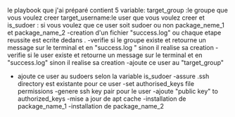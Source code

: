 le playbook que j'ai préparé  contient 5 variable:
target_group :le groupe que vous voulez creer 
target_username:le user que vous voulez creer 
et is_sudoer : si vous voulez que ce user soit sudoer ou non 
package_neme_1 et package_name_2
-creation d'un fichier "success.log" ou chaque etape reussite est ecrite dedans .
-verifie si le groupe existe et retourne un message sur le terminal et en "success.log "
sinon il realise sa creation 
-verifie si le user existe et retourne un message sur le terminal et en "success.log" 
sinon il realise sa creation
-ajoute ce user au "target_group"
- ajoute ce user au sudoers selon la variable is_sudoer 
-assure .ssh directory est existante pour ce user 
-set authorised_keys file permissions 
-genere ssh key pair pour le user 
-ajoute "public key" to authorized_keys 
-mise a jour de apt cache 
-installation de package_name_1
-installation de package_name_2
